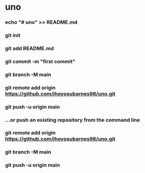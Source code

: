 # uno

### echo "# uno" >> README.md
### git init
### git add README.md
### git commit -m "first commit"
### git branch -M main
### git remote add origin https://github.com/jhoyosubarnes98/uno.git
### git push -u origin main
### …or push an existing repository from the command line
### git remote add origin https://github.com/jhoyosubarnes98/uno.git
### git branch -M main
### git push -u origin main

